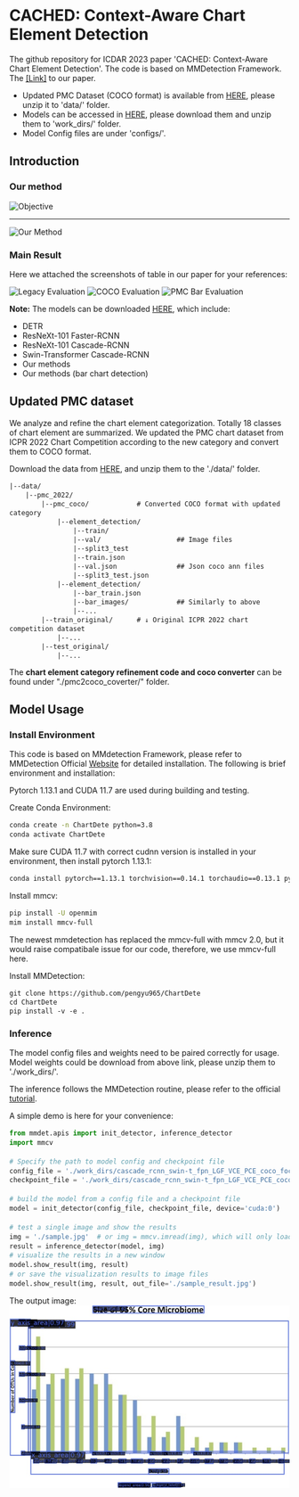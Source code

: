 CACHED: Context-Aware Chart Element Detection
===

The github repository for ICDAR 2023 paper 'CACHED: Context-Aware Chart Element Detection'. The code is based on MMDetection Framework. The [<u>[Link]</u>]() to our paper.

- Updated PMC Dataset (COCO format) is available from [HERE](https://drive.google.com/file/d/16KxTBcX1N8VAKIwIoRPZprPHTr84Hsdf/view?usp=share_link), please unzip it to 'data/' folder.
- Models can be accessed in [HERE](https://drive.google.com/file/d/1n9UtHgfOA6H8cxp4Y44fG7OdXbVJzMnJ/view?usp=share_link), please download them and unzip them to 'work_dirs/' folder.
- Model Config files are under 'configs/'. 

<!-- **If you would like to cite our work:**
```latex

``` -->


## Introduction
### Our method

![Objective](./docs/paper_doc/context-aware-chart-detection_v4.png "Method")

---

![Our Method](./docs/paper_doc/framework.png "Framework")

### Main Result

Here we attached the screenshots of table in our paper for your references:

![Legacy Evaluation](./docs/paper_doc/legacy_result.png "Legacy Evaluation")
![COCO Evaluation](./docs/paper_doc/coco_result.png "COCO Evaluation")
![PMC Bar Evaluation](./docs/paper_doc/extendedbar_result.png "PMC Bar Evaluation")

**Note:** The models can be downloaded [HERE](https://drive.google.com/file/d/1n9UtHgfOA6H8cxp4Y44fG7OdXbVJzMnJ/view?usp=share_link), which include:
- DETR
- ResNeXt-101 Faster-RCNN
- ResNeXt-101 Cascade-RCNN
- Swin-Transformer Cascade-RCNN
- Our methods
- Our methods (bar chart detection)


## Updated PMC dataset
We analyze and refine the chart element categorization. Totally 18 classes of chart element are summarized. We updated the PMC chart dataset from ICPR 2022 Chart Competition according to the new category and convert them to COCO format. 

Download the data from [HERE](https://drive.google.com/file/d/16KxTBcX1N8VAKIwIoRPZprPHTr84Hsdf/view?usp=share_link), and unzip them to the './data/' folder.
```
|--data/
    |--pmc_2022/
        |--pmc_coco/            # Converted COCO format with updated category
            |--element_detection/
                |--train/
                |--val/                   ## Image files
                |--split3_test
                |--train.json 
                |--val.json               ## Json coco ann files
                |--split3_test.json 
            |--element_detection/
                |--bar_train.json 
                |--bar_images/            ## Similarly to above
                |--...
        |--train_original/      # ↓ Original ICPR 2022 chart competition dataset
            |--...              
        |--test_original/       
            |--...                        
```
The **chart element category refinement code and coco converter** can be found under "./pmc2coco_coverter/" folder.

## Model Usage
### Install Environment

This code is based on MMdetection Framework, please refer to MMDetection Official [Website](https://github.com/open-mmlab/mmdetection) for detailed installation. The following is brief environment and installation:

Pytorch 1.13.1 and CUDA 11.7 are used during building and testing.

Create Conda Environment:
```bash
conda create -n ChartDete python=3.8
conda activate ChartDete
```

Make sure CUDA 11.7 with correct cudnn version is installed in your environment, then install pytorch 1.13.1:
```bash
conda install pytorch==1.13.1 torchvision==0.14.1 torchaudio==0.13.1 pytorch-cuda=11.7 -c pytorch -c nvidia
```

Install mmcv:
```bash
pip install -U openmim
mim install mmcv-full
```

The newest mmdetection has replaced the mmcv-full with mmcv 2.0, but it would raise compatibale issue for our code, therefore, we use mmcv-full here.

Install MMDetection:
```
git clone https://github.com/pengyu965/ChartDete
cd ChartDete
pip install -v -e .
```

### Inference
The model config files and weights need to be paired correctly for usage. Model weights could be download from above link, please unzip them to './work_dirs/'.

The inference follows the MMDetection routine, please refer to the official [tutorial](./docs/en/1_exist_data_model.md).

A simple demo is here for your convenience:
```python
from mmdet.apis import init_detector, inference_detector
import mmcv

# Specify the path to model config and checkpoint file
config_file = './work_dirs/cascade_rcnn_swin-t_fpn_LGF_VCE_PCE_coco_focalsmoothloss/cascade_rcnn_swin-t_fpn_LGF_VCE_PCE_coco_focalsmoothloss.py'
checkpoint_file = './work_dirs/cascade_rcnn_swin-t_fpn_LGF_VCE_PCE_coco_focalsmoothloss/checkpoint.pth'

# build the model from a config file and a checkpoint file
model = init_detector(config_file, checkpoint_file, device='cuda:0')

# test a single image and show the results
img = './sample.jpg'  # or img = mmcv.imread(img), which will only load it once
result = inference_detector(model, img)
# visualize the results in a new window
model.show_result(img, result)
# or save the visualization results to image files
model.show_result(img, result, out_file='./sample_result.jpg')
```

The output image:
![demo result](sample_result.jpg "Title")
